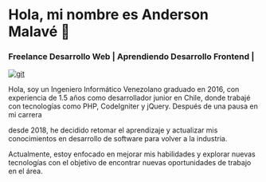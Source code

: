 # Hola, mi nombre es Anderson Malavé 👋
### Freelance Desarrollo Web | Aprendiendo Desarrollo Frontend |

<a href="https://ibb.co/PtVCcVT"><img src="https://i.ibb.co/QXxmPx8/git.png" alt="git" border="0"></a>

Hola, soy un Ingeniero Informático Venezolano graduado en 2016, con experiencia de 1.5 años como desarrollador junior en Chile, donde trabajé con tecnologías como PHP, CodeIgniter y jQuery. Después de una pausa en mi carrera 

desde 2018, he decidido retomar el aprendizaje y actualizar mis conocimientos en desarrollo de software para volver a la industria. 

Actualmente, estoy enfocado en mejorar mis habilidades y explorar nuevas tecnologías con el objetivo de encontrar nuevas oportunidades de trabajo en el área.

<!--
**andermalave/andermalave** is a ✨ _special_ ✨ repository because its `README.md` (this file) appears on your GitHub profile.

Here are some ideas to get you started:

- 🔭 I’m currently working on ...
- 🌱 I’m currently learning ...
- 👯 I’m looking to collaborate on ...
- 🤔 I’m looking for help with ...
- 💬 Ask me about ...
- 📫 How to reach me: ...
- 😄 Pronouns: ...
- ⚡ Fun fact: ...
-->
